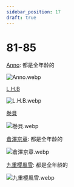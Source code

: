 ```yaml
---
sidebar_position: 17
draft: true
---
```


# 81-85

[Anno](https://www.pixiv.net/users/5923774/illustrations): 都是全年龄的

![Anno.webp](https://p.inari.site/usr/1818/68fc91b7b1ab8.webp)

[L.H.B](https://www.pixiv.net/users/55400004/illustrations)

![L.H.B.webp](https://p.inari.site/usr/1818/68fc91b7be419.webp)

[巻貝](https://www.pixiv.net/users/56685804/illustrations)

![巻貝.webp](https://p.inari.site/usr/1818/68fc91b80934b.webp)

[倉澤京章](https://x.com/kyosyo/media): 都是全年龄的

![倉澤京章.webp](https://p.inari.site/usr/1818/69060dbb56753.webp)

[九重樱風雪](https://www.pixiv.net/users/26633726/illustrations): 都是全年龄的

![九重樱風雪.webp](https://p.inari.site/usr/1818/69060dbb323ba.webp)